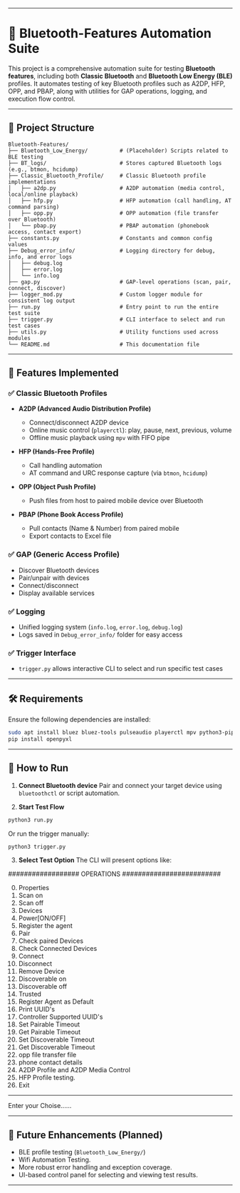 
---

# 🔵 Bluetooth-Features Automation Suite

This project is a comprehensive automation suite for testing **Bluetooth features**, including both **Classic Bluetooth** and **Bluetooth Low Energy (BLE)** profiles. It automates testing of key Bluetooth profiles such as A2DP, HFP, OPP, and PBAP, along with utilities for GAP operations, logging, and execution flow control.

---

## 📁 Project Structure

```
Bluetooth-Features/
├── Bluetooth_Low_Energy/          # (Placeholder) Scripts related to BLE testing
├── BT_logs/                       # Stores captured Bluetooth logs (e.g., btmon, hcidump)
├── Classic_Bluetooth_Profile/     # Classic Bluetooth profile implementations
│   ├── a2dp.py                    # A2DP automation (media control, local/online playback)
│   ├── hfp.py                     # HFP automation (call handling, AT command parsing)
│   ├── opp.py                     # OPP automation (file transfer over Bluetooth)
│   └── pbap.py                    # PBAP automation (phonebook access, contact export)
├── constants.py                   # Constants and common config values
├── Debug_error_info/              # Logging directory for debug, info, and error logs
│   ├── debug.log
│   ├── error.log
│   └── info.log
├── gap.py                         # GAP-level operations (scan, pair, connect, discover)
├── logger_mod.py                  # Custom logger module for consistent log output
├── run.py                         # Entry point to run the entire test suite
├── trigger.py                     # CLI interface to select and run test cases
├── utils.py                       # Utility functions used across modules
└── README.md                      # This documentation file
```

---

## 🚀 Features Implemented

### ✅ Classic Bluetooth Profiles

* **A2DP (Advanced Audio Distribution Profile)**

  * Connect/disconnect A2DP device
  * Online music control (`playerctl`): play, pause, next, previous, volume
  * Offline music playback using `mpv` with FIFO pipe

* **HFP (Hands-Free Profile)**

  * Call handling automation
  * AT command and URC response capture (via `btmon`, `hcidump`)

* **OPP (Object Push Profile)**

  * Push files from host to paired mobile device over Bluetooth

* **PBAP (Phone Book Access Profile)**

  * Pull contacts (Name & Number) from paired mobile
  * Export contacts to Excel file

### ✅ GAP (Generic Access Profile)

* Discover Bluetooth devices
* Pair/unpair with devices
* Connect/disconnect
* Display available services

### ✅ Logging

* Unified logging system (`info.log`, `error.log`, `debug.log`)
* Logs saved in `Debug_error_info/` folder for easy access

### ✅ Trigger Interface

* `trigger.py` allows interactive CLI to select and run specific test cases

---

## 🛠️ Requirements

Ensure the following dependencies are installed:

```bash
sudo apt install bluez bluez-tools pulseaudio playerctl mpv python3-pip
pip install openpyxl
```

---

## 🧪 How to Run

1. **Connect Bluetooth device**
   Pair and connect your target device using `bluetoothctl` or script automation.

2. **Start Test Flow**

```bash
python3 run.py
```

Or run the trigger manually:

```bash
python3 trigger.py
```

3. **Select Test Option**
   The CLI will present options like:


################## OPERATIONS #########################

0.  Properties
1.  Scan on
2.  Scan off
3.  Devices
4.  Power[ON/OFF]
5.  Register the agent
6.  Pair
7.  Check paired Devices
8.  Check Connected Devices
9.  Connect
10. Disconnect
11. Remove Device
12. Discoverable on
13. Discoverable off
14. Trusted
15. Register Agent as Default
16. Print UUID's 
17. Controller Supported UUID's
18. Set Pairable Timeout
19. Get Pairable Timeout
20. Set Discoverable Timeout
21. Get Discoverable Timeout
22. opp file transfer file 
23. phone contact details 
24. A2DP Profile and A2DP Media Control 
25. HFP Profile testing.  
30. Exit
****************************************************************************************************
Enter your Choise......




---

## 📌 Future Enhancements (Planned)

* BLE profile testing (`Bluetooth_Low_Energy/`)
* Wifi Automation Testing.
* More robust error handling and exception coverage.
* UI-based control panel for selecting and viewing test results.

---

